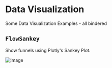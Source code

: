 # Data Visualization

Some Data Visualization Examples - all bindered

## `FlowSankey` 

Show funnels using Plotly's Sankey Plot.

![image](https://user-images.githubusercontent.com/291133/82733970-a5b88a80-9ce5-11ea-9902-145caade8fdf.png)
